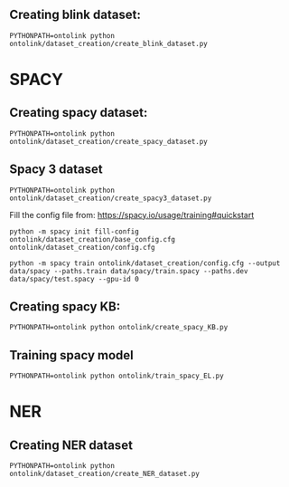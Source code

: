 ## Creating blink dataset:

```
PYTHONPATH=ontolink python ontolink/dataset_creation/create_blink_dataset.py
```
# SPACY
## Creating spacy dataset:

```
PYTHONPATH=ontolink python ontolink/dataset_creation/create_spacy_dataset.py
```

## Spacy 3 dataset

```
PYTHONPATH=ontolink python ontolink/dataset_creation/create_spacy3_dataset.py
``` 

Fill the config file from:
https://spacy.io/usage/training#quickstart



```
python -m spacy init fill-config ontolink/dataset_creation/base_config.cfg ontolink/dataset_creation/config.cfg
```


```
python -m spacy train ontolink/dataset_creation/config.cfg --output data/spacy --paths.train data/spacy/train.spacy --paths.dev data/spacy/test.spacy --gpu-id 0
```


## Creating spacy KB:

```
PYTHONPATH=ontolink python ontolink/create_spacy_KB.py
```

## Training spacy model

```
PYTHONPATH=ontolink python ontolink/train_spacy_EL.py
```

# NER

## Creating NER dataset
```
PYTHONPATH=ontolink python ontolink/dataset_creation/create_NER_dataset.py
```
